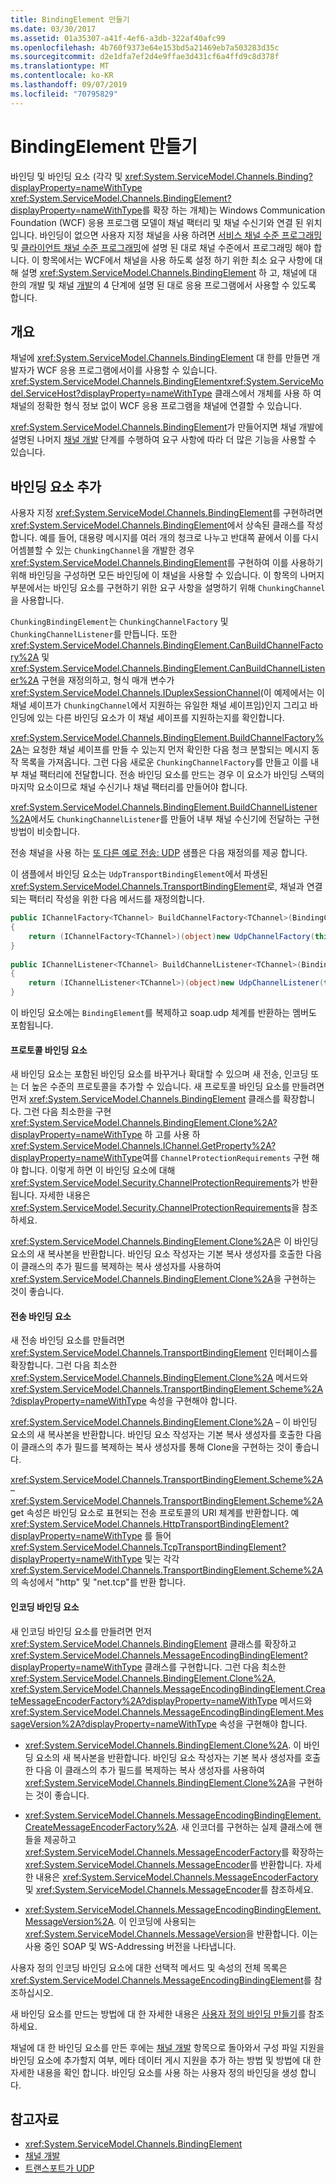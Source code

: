 ```yaml
---
title: BindingElement 만들기
ms.date: 03/30/2017
ms.assetid: 01a35307-a41f-4ef6-a3db-322af40afc99
ms.openlocfilehash: 4b760f9373e64e153bd5a21469eb7a503283d35c
ms.sourcegitcommit: d2e1dfa7ef2d4e9ffae3d431cf6a4ffd9c8d378f
ms.translationtype: MT
ms.contentlocale: ko-KR
ms.lasthandoff: 09/07/2019
ms.locfileid: "70795829"
---
```

# <a name="creating-a-bindingelement"></a>BindingElement 만들기
바인딩 및 바인딩 요소 (각각 및 <xref:System.ServiceModel.Channels.Binding?displayProperty=nameWithType> <xref:System.ServiceModel.Channels.BindingElement?displayProperty=nameWithType>를 확장 하는 개체)는 Windows Communication Foundation (WCF) 응용 프로그램 모델이 채널 팩터리 및 채널 수신기와 연결 된 위치입니다. 바인딩이 없으면 사용자 지정 채널을 사용 하려면 [서비스 채널 수준 프로그래밍](service-channel-level-programming.md) 및 [클라이언트 채널 수준 프로그래밍](client-channel-level-programming.md)에 설명 된 대로 채널 수준에서 프로그래밍 해야 합니다. 이 항목에서는 WCF에서 채널을 사용 하도록 설정 하기 위한 최소 요구 사항에 대해 설명 <xref:System.ServiceModel.Channels.BindingElement> 하 고, 채널에 대 한의 개발 및 채널 [개발](developing-channels.md)의 4 단계에 설명 된 대로 응용 프로그램에서 사용할 수 있도록 합니다.  
  
## <a name="overview"></a>개요  
 채널에 <xref:System.ServiceModel.Channels.BindingElement> 대 한를 만들면 개발자가 WCF 응용 프로그램에서이를 사용할 수 있습니다. <xref:System.ServiceModel.Channels.BindingElement><xref:System.ServiceModel.ServiceHost?displayProperty=nameWithType> 클래스에서 개체를 사용 하 여 채널의 정확한 형식 정보 없이 WCF 응용 프로그램을 채널에 연결할 수 있습니다.  
  
 <xref:System.ServiceModel.Channels.BindingElement>가 만들어지면 채널 개발에 설명된 나머지 [채널 개발](developing-channels.md) 단계를 수행하여 요구 사항에 따라 더 많은 기능을 사용할 수 있습니다.  
  
## <a name="adding-a-binding-element"></a>바인딩 요소 추가  
 사용자 지정 <xref:System.ServiceModel.Channels.BindingElement>를 구현하려면 <xref:System.ServiceModel.Channels.BindingElement>에서 상속된 클래스를 작성합니다. 예를 들어, 대용량 메시지를 여러 개의 청크로 나누고 반대쪽 끝에서 이를 다시 어셈블할 수 있는 `ChunkingChannel`을 개발한 경우 <xref:System.ServiceModel.Channels.BindingElement>를 구현하여 이를 사용하기 위해 바인딩을 구성하면 모든 바인딩에 이 채널을 사용할 수 있습니다. 이 항목의 나머지 부분에서는 바인딩 요소를 구현하기 위한 요구 사항을 설명하기 위해 `ChunkingChannel`을 사용합니다.  
  
 `ChunkingBindingElement`는 `ChunkingChannelFactory` 및 `ChunkingChannelListener`를 만듭니다. 또한 <xref:System.ServiceModel.Channels.BindingElement.CanBuildChannelFactory%2A> 및 <xref:System.ServiceModel.Channels.BindingElement.CanBuildChannelListener%2A> 구현을 재정의하고, 형식 매개 변수가<xref:System.ServiceModel.Channels.IDuplexSessionChannel>(이 예제에서는 이 채널 셰이프가 `ChunkingChannel`에서 지원하는 유일한 채널 셰이프임)인지 그리고 바인딩에 있는 다른 바인딩 요소가 이 채널 셰이프를 지원하는지를 확인합니다.  
  
 <xref:System.ServiceModel.Channels.BindingElement.BuildChannelFactory%2A>는 요청한 채널 셰이프를 만들 수 있는지 먼저 확인한 다음 청크 분할되는 메시지 동작 목록을 가져옵니다. 그런 다음 새로운 `ChunkingChannelFactory`를 만들고 이를 내부 채널 팩터리에 전달합니다. 전송 바인딩 요소를 만드는 경우 이 요소가 바인딩 스택의 마지막 요소이므로 채널 수신기나 채널 팩터리를 만들어야 합니다.  
  
 <xref:System.ServiceModel.Channels.BindingElement.BuildChannelListener%2A>에서도 `ChunkingChannelListener`를 만들어 내부 채널 수신기에 전달하는 구현 방법이 비슷합니다.  
  
 전송 채널을 사용 하는 [또 다른 예로 전송: UDP](../samples/transport-udp.md) 샘플은 다음 재정의를 제공 합니다.  
  
 이 샘플에서 바인딩 요소는 `UdpTransportBindingElement`에서 파생된 <xref:System.ServiceModel.Channels.TransportBindingElement>로, 채널과 연결되는 팩터리 작성을 위한 다음 메서드를 재정의합니다.  
  
```csharp  
public IChannelFactory<TChannel> BuildChannelFactory<TChannel>(BindingContext context)  
{  
    return (IChannelFactory<TChannel>)(object)new UdpChannelFactory(this, context);  
}  
  
public IChannelListener<TChannel> BuildChannelListener<TChannel>(BindingContext context)  
{  
    return (IChannelListener<TChannel>)(object)new UdpChannelListener(this, context);  
}  
```  
  
 이 바인딩 요소에는 `BindingElement`를 복제하고 soap.udp 체계를 반환하는 멤버도 포함됩니다.  
  
#### <a name="protocol-binding-elements"></a>프로토콜 바인딩 요소  
 새 바인딩 요소는 포함된 바인딩 요소를 바꾸거나 확대할 수 있으며 새 전송, 인코딩 또는 더 높은 수준의 프로토콜을 추가할 수 있습니다. 새 프로토콜 바인딩 요소를 만들려면 먼저 <xref:System.ServiceModel.Channels.BindingElement> 클래스를 확장합니다. 그런 다음 최소한을 구현 <xref:System.ServiceModel.Channels.BindingElement.Clone%2A?displayProperty=nameWithType> 하 고를 사용 하 <xref:System.ServiceModel.Channels.IChannel.GetProperty%2A?displayProperty=nameWithType>여를 `ChannelProtectionRequirements` 구현 해야 합니다. 이렇게 하면 이 바인딩 요소에 대해 <xref:System.ServiceModel.Security.ChannelProtectionRequirements>가 반환됩니다.  자세한 내용은 <xref:System.ServiceModel.Security.ChannelProtectionRequirements>을 참조하세요.  
  
 <xref:System.ServiceModel.Channels.BindingElement.Clone%2A>은 이 바인딩 요소의 새 복사본을 반환합니다. 바인딩 요소 작성자는 기본 복사 생성자를 호출한 다음 이 클래스의 추가 필드를 복제하는 복사 생성자를 사용하여 <xref:System.ServiceModel.Channels.BindingElement.Clone%2A>을 구현하는 것이 좋습니다.  
  
#### <a name="transport-binding-elements"></a>전송 바인딩 요소  
 새 전송 바인딩 요소를 만들려면 <xref:System.ServiceModel.Channels.TransportBindingElement> 인터페이스를 확장합니다. 그런 다음 최소한 <xref:System.ServiceModel.Channels.BindingElement.Clone%2A> 메서드와 <xref:System.ServiceModel.Channels.TransportBindingElement.Scheme%2A?displayProperty=nameWithType> 속성을 구현해야 합니다.  
  
 <xref:System.ServiceModel.Channels.BindingElement.Clone%2A> – 이 바인딩 요소의 새 복사본을 반환합니다.  바인딩 요소 작성자는 기본 복사 생성자를 호출한 다음 이 클래스의 추가 필드를 복제하는 복사 생성자를 통해 Clone을 구현하는 것이 좋습니다.  
  
 <xref:System.ServiceModel.Channels.TransportBindingElement.Scheme%2A> – <xref:System.ServiceModel.Channels.TransportBindingElement.Scheme%2A> get 속성은 바인딩 요소로 표현되는 전송 프로토콜의 URI 체계를 반환합니다. 예 <xref:System.ServiceModel.Channels.HttpTransportBindingElement?displayProperty=nameWithType> 를 들어 <xref:System.ServiceModel.Channels.TcpTransportBindingElement?displayProperty=nameWithType> 및는 각각 <xref:System.ServiceModel.Channels.TransportBindingElement.Scheme%2A> 의 속성에서 "http" 및 "net.tcp"를 반환 합니다.  
  
#### <a name="encoding-binding-elements"></a>인코딩 바인딩 요소  
 새 인코딩 바인딩 요소를 만들려면 먼저 <xref:System.ServiceModel.Channels.BindingElement> 클래스를 확장하고 <xref:System.ServiceModel.Channels.MessageEncodingBindingElement?displayProperty=nameWithType> 클래스를 구현합니다. 그런 다음 최소한 <xref:System.ServiceModel.Channels.BindingElement.Clone%2A>, <xref:System.ServiceModel.Channels.MessageEncodingBindingElement.CreateMessageEncoderFactory%2A?displayProperty=nameWithType> 메서드와 <xref:System.ServiceModel.Channels.MessageEncodingBindingElement.MessageVersion%2A?displayProperty=nameWithType> 속성을 구현해야 합니다.  
  
- <xref:System.ServiceModel.Channels.BindingElement.Clone%2A>. 이 바인딩 요소의 새 복사본을 반환합니다. 바인딩 요소 작성자는 기본 복사 생성자를 호출한 다음 이 클래스의 추가 필드를 복제하는 복사 생성자를 사용하여 <xref:System.ServiceModel.Channels.BindingElement.Clone%2A>을 구현하는 것이 좋습니다.  
  
- <xref:System.ServiceModel.Channels.MessageEncodingBindingElement.CreateMessageEncoderFactory%2A>. 새 인코더를 구현하는 실제 클래스에 핸들을 제공하고 <xref:System.ServiceModel.Channels.MessageEncoderFactory>를 확장하는 <xref:System.ServiceModel.Channels.MessageEncoder>를 반환합니다. 자세한 내용은 <xref:System.ServiceModel.Channels.MessageEncoderFactory> 및 <xref:System.ServiceModel.Channels.MessageEncoder>를 참조하세요.  
  
- <xref:System.ServiceModel.Channels.MessageEncodingBindingElement.MessageVersion%2A>. 이 인코딩에 사용되는 <xref:System.ServiceModel.Channels.MessageVersion>을 반환합니다. 이는 사용 중인 SOAP 및 WS-Addressing 버전을 나타냅니다.  
  
 사용자 정의 인코딩 바인딩 요소에 대한 선택적 메서드 및 속성의 전체 목록은 <xref:System.ServiceModel.Channels.MessageEncodingBindingElement>를 참조하십시오.  
  
 새 바인딩 요소를 만드는 방법에 대 한 자세한 내용은 [사용자 정의 바인딩 만들기](creating-user-defined-bindings.md)를 참조 하세요.  
  
 채널에 대 한 바인딩 요소를 만든 후에는 [채널 개발](developing-channels.md) 항목으로 돌아와서 구성 파일 지원을 바인딩 요소에 추가할지 여부, 메타 데이터 게시 지원을 추가 하는 방법 및 방법에 대 한 자세한 내용을 확인 합니다. 바인딩 요소를 사용 하는 사용자 정의 바인딩을 생성 합니다.  
  
## <a name="see-also"></a>참고자료

- <xref:System.ServiceModel.Channels.BindingElement>
- [채널 개발](developing-channels.md)
- [트랜스포트가 UDP](../samples/transport-udp.md)
